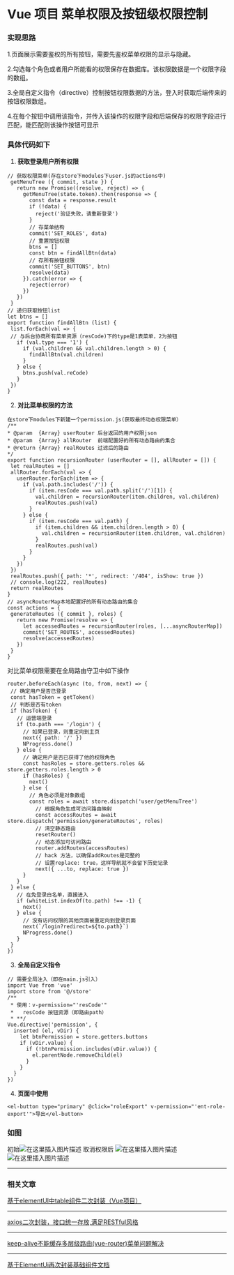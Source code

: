 # Vue 项目 菜单权限及按钮级权限控制
### 实现思路
1.页面展示需要鉴权的所有按钮，需要先鉴权菜单权限的显示与隐藏。

2.勾选每个角色或者用户所能看的权限保存在数据库。该权限数据是一个权限字段的数组。

3.全局自定义指令（directive）控制按钮权限数据的方法，登入时获取后端传来的按钮权限数组。

4.在每个按钮中调用该指令，并传入该操作的权限字段和后端保存的权限字段进行匹配，能匹配则该操作按钮可显示

### 具体代码如下

 1. **获取登录用户所有权限**
 ```
 // 获取权限菜单(存在store下modules下user.js的actions中)
  getMenuTree ({ commit, state }) {
    return new Promise((resolve, reject) => {
      getMenuTree(state.token).then(response => {
        const data = response.result
        if (!data) {
          reject('验证失败，请重新登录')
        }
        // 存菜单结构
        commit('SET_ROLES', data)
        // 重置按钮权限
        btns = []
        const btn = findAllBtn(data)
        // 存所有按钮权限
        commit('SET_BUTTONS', btn)
        resolve(data)
      }).catch(error => {
        reject(error)
      })
    })
  }
 // 递归获取按钮list
let btns = []
export function findAllBtn (list) {
  list.forEach(val => {
  // 与后台协商所有菜单资源（resCode)下的type是1表菜单，2为按钮
    if (val.type === '1') {
      if (val.children && val.children.length > 0) {
        findAllBtn(val.children)
      }
    } else {
      btns.push(val.reCode)
    }
  })
}
 ```
 2. **对比菜单权限的方法**
 ```
在store下modules下新建一个permission.js(获取最终动态权限菜单）
 /**
 * @param  {Array} userRouter 后台返回的用户权限json
 * @param  {Array} allRouter  前端配置好的所有动态路由的集合
 * @return {Array} realRoutes 过滤后的路由
 */
export function recursionRouter (userRouter = [], allRouter = []) {
  let realRoutes = []
  allRouter.forEach(val => {
    userRouter.forEach(item => {
      if (val.path.includes('/')) {
        if (item.resCode === val.path.split('/')[1]) {
          val.children = recursionRouter(item.children, val.children)
          realRoutes.push(val)
        }
      } else {
        if (item.resCode === val.path) {
          if (item.children && item.children.length > 0) {
            val.children = recursionRouter(item.children, val.children)
          }
          realRoutes.push(val)
        }
      }
    })
  })
  realRoutes.push({ path: '*', redirect: '/404', isShow: true })
  // console.log(222, realRoutes)
  return realRoutes
}
// asyncRouterMap本地配置好的所有动态路由的集合
const actions = {
  generateRoutes ({ commit }, roles) {
    return new Promise(resolve => {
      let accessedRoutes = recursionRouter(roles, [...asyncRouterMap])
      commit('SET_ROUTES', accessedRoutes)
      resolve(accessedRoutes)
    })
  }
}
 ```
 对比菜单权限需要在全局路由守卫中如下操作
 ```
 router.beforeEach(async (to, from, next) => {
  // 确定用户是否已登录
  const hasToken = getToken()
  // 判断是否有token
  if (hasToken) {
    // 运营端登录
    if (to.path === '/login') {
      // 如果已登录，则重定向到主页
      next({ path: '/' })
      NProgress.done()
    } else {
      // 确定用户是否已获得了他的权限角色
      const hasRoles = store.getters.roles && store.getters.roles.length > 0
      if (hasRoles) {
        next()
      } else {
        // 角色必须是对象数组
        const roles = await store.dispatch('user/getMenuTree')
          // 根据角色生成可访问路由映射
          const accessRoutes = await store.dispatch('permission/generateRoutes', roles)
          // 清空静态路由
          resetRouter()
          // 动态添加可访问路由
          router.addRoutes(accessRoutes)
          // hack 方法，以确保addRoutes是完整的
          // 设置replace: true，这样导航就不会留下历史记录
          next({ ...to, replace: true })
      }
    }
  } else {
    // 在免登录白名单，直接进入
    if (whiteList.indexOf(to.path) !== -1) {
      next()
    } else {
      // 没有访问权限的其他页面被重定向到登录页面
      next(`/login?redirect=${to.path}`)
      NProgress.done()
    }
  }
})
 ```
 3. **全局自定义指令**
```
// 需要全局注入（即在main.js引入）
import Vue from 'vue'
import store from '@/store'
/**
 * 使用：v-permission="'resCode'"
 *   resCode 按钮资源（即路由path）
 * **/
Vue.directive('permission', {
  inserted (el, vDir) {
    let btnPermission = store.getters.buttons
    if (vDir.value) {
      if (!btnPermission.includes(vDir.value)) {
        el.parentNode.removeChild(el)
      }
    }
  }
})
```
 4. **页面中使用**
 ```
 <el-button type="primary" @click="roleExport" v-permission="'ent-role-export'">导出</el-button>
 ```
 ### 如图
 初始![在这里插入图片描述](https://img-blog.csdnimg.cn/2020062411591456.png?x-oss-process=image/watermark,type_ZmFuZ3poZW5naGVpdGk,shadow_10,text_aHR0cHM6Ly9ibG9nLmNzZG4ubmV0L2N3aW44OTUx,size_16,color_FFFFFF,t_70)
 取消权限后
 ![在这里插入图片描述](https://img-blog.csdnimg.cn/20200624120202117.png?x-oss-process=image/watermark,type_ZmFuZ3poZW5naGVpdGk,shadow_10,text_aHR0cHM6Ly9ibG9nLmNzZG4ubmV0L2N3aW44OTUx,size_16,color_FFFFFF,t_70)
 ![在这里插入图片描述](https://img-blog.csdnimg.cn/20200624120249906.png?x-oss-process=image/watermark,type_ZmFuZ3poZW5naGVpdGk,shadow_10,text_aHR0cHM6Ly9ibG9nLmNzZG4ubmV0L2N3aW44OTUx,size_16,color_FFFFFF,t_70)
******
 ### 相关文章
 [基于elementUI中table组件二次封装（Vue项目）](https://blog.csdn.net/cwin8951/article/details/104479606)
 *************
[axios二次封装，接口统一存放,满足RESTful风格](https://blog.csdn.net/cwin8951/article/details/104415090)
******
[keep-alive不能缓存多层级路由(vue-router)菜单问题解决](https://blog.csdn.net/cwin8951/article/details/106644118)
****
[基于ElementUi再次封装基础组件文档](https://wocwin.github.io/blog/)
